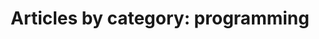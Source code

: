 ---
layout: blog_by_category
title: 'Articles by category: programming'
category: programming
permalink: /category/programming/
---